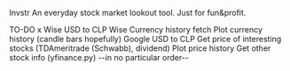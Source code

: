 Invstr
An everyday stock market lookout tool. Just for fun&profit.

TO-DO
x Wise USD to CLP 
Wise Currency history fetch
Plot currency history (candle bars hopefully)
Google USD to CLP
Get price of interesting stocks (TDAmeritrade (Schwabb), dividend)
Plot price history
Get other stock info (yfinance.py)
--in no particular order--
